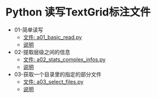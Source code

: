 # Python 读写TextGrid标注文件

* 01-简单读写
  * [文件: a01_basic_read.py](a01_basic_read.py)
  * [说明](https://blog.csdn.net/shaopengfei/article/details/108631858)
* 02-提取层级之间的信息
  * [文件: a02_stats_complex_infos.py](a02_stats_complex_infos.py)
  * [说明](https://blog.csdn.net/shaopengfei/article/details/108718229)
* 03-获取一个目录里的指定的部分文件
  * [文件: a03_select_files.py](a03_select_files.py)
  * [说明](https://blog.csdn.net/shaopengfei/article/details/108758499)